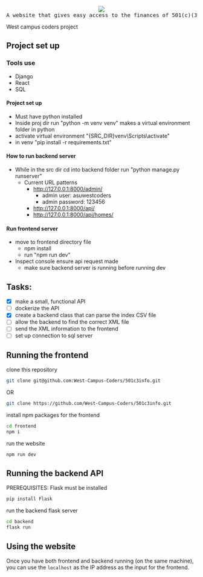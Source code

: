 <div align="center">
<pre>
<img src="https://avatars.githubusercontent.com/u/150297835?s=48&v=4">
A website that gives easy access to the finances of 501(c)(3) non-profits 
</pre>
</div>

West campus coders project
## Project set up

### Tools use
- Django 
- React 
- SQL
#### Project set up
- Must have python installed
- Inside proj dir run "python -m venv venv" makes a virtual environment folder in python
- activate virtual environment "{SRC_DIR}venv\Scripts\activate"
- in venv "pip install -r requirements.txt"   
#### How to run backend server
- While in the src dir cd into backend folder run "python manage.py runserver"
  - Current URL patterns
    - http://127.0.0.1:8000/admin/
      - admin user: asuwestcoders
      - admin password: 123456
    - http://127.0.0.1:8000/api/
    - http://127.0.0.1:8000/api/homes/
#### Run frontend server 
- move to frontend directory file
  - npm install
  - run "npm run dev"
- Inspect console ensure api request made
  - make sure backend server is running before running dev
## Tasks:
- [x] make a small, functional API 
- [ ] dockerize the API
- [x] create a backend class that can parse the index CSV file
- [ ] allow the backend to find the correct XML file
- [ ] send the XML information to the frontend
- [ ] set up connection to sql server

## Running the frontend

clone this repository

```sh 
git clone git@github.com:West-Campus-Coders/501c3info.git
```

OR 

```sh 
git clone https://github.com/West-Campus-Coders/501c3info.git
```

install npm packages for the frontend

```sh 
cd frontend
npm i 
```

run the website

```sh 
npm run dev
```

## Running the backend API

PREREQUISITES: Flask must be installed
```sh 
pip install Flask
```

run the backend flask server
```sh
cd backend
flask run 
```

## Using the website

Once you have both frontend and backend running (on the same machine), you can use the <code>localhost</code> as the IP address as the input for the frontend.
